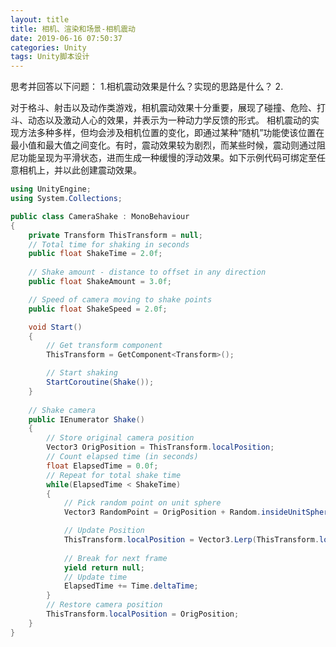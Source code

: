 ```yaml
---
layout: title
title: 相机、渲染和场景-相机震动
date: 2019-06-16 07:50:37
categories: Unity
tags: Unity脚本设计
---
```

思考并回答以下问题：
1.相机震动效果是什么？实现的思路是什么？
2.


<!--more-->

对于格斗、射击以及动作类游戏，相机震动效果十分重要，展现了碰撞、危险、打斗、动态以及激动人心的效果，并表示为一种动力学反馈的形式。
相机震动的实现方法多种多样，但均会涉及相机位置的变化，即通过某种“随机”功能使该位置在最小值和最大值之间变化。有时，震动效果较为剧烈，而某些时候，震动则通过阻尼功能呈现为平滑状态，进而生成一种缓慢的浮动效果。如下示例代码可绑定至任意相机上，并以此创建震动效果。

```cs
using UnityEngine;
using System.Collections;

public class CameraShake : MonoBehaviour
{
    private Transform ThisTransform = null;
    // Total time for shaking in seconds
    public float ShakeTime = 2.0f;
    
    // Shake amount - distance to offset in any direction
    public float ShakeAmount = 3.0f;

    // Speed of camera moving to shake points
    public float ShakeSpeed = 2.0f;

    void Start()
    {   
        // Get transform component
        ThisTransform = GetComponent<Transform>();

        // Start shaking
        StartCoroutine(Shake());
    }
    
    // Shake camera
    public IEnumerator Shake()
    {
        // Store original camera position
        Vector3 OrigPosition = ThisTransform.localPosition;
        // Count elapsed time (in seconds)
        float ElapsedTime = 0.0f;
        // Repeat for total shake time
        while(ElapsedTime < ShakeTime)
        {
            // Pick random point on unit sphere
            Vector3 RandomPoint = OrigPosition + Random.insideUnitSphere * ShakeAmount;

            // Update Position
            ThisTransform.localPosition = Vector3.Lerp(ThisTransform.localPosition, RandomPoint, Time.deltaTime * ShakeSpeed);
        
            // Break for next frame
            yield return null;
            // Update time
            ElapsedTime += Time.deltaTime;
        }
        // Restore camera position
        ThisTransform.localPosition = OrigPosition;
    }
}
```